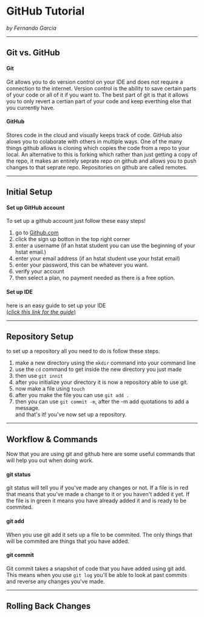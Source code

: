 # GitHub Tutorial

_by Fernando Garcia_

---
## Git vs. GitHub
#### Git
Git allows you to do version control on your IDE and does not require a connection to the internet. Version control is the ability to save certain parts of your code or all of it if you want to. The best part of git is that it allows you to only revert a certian part of your code and keep everthing else that you currently have.  
#### GitHub
Stores code in the cloud and visually keeps track of code. GitHub also alows you to colaborate with others in multiple ways. One of the many things github allows is cloning which copies the code from a repo to your local. An alternative to this is forking which rather than just getting a copy of the repo, it makes an entirely seprate repo on github and allows you to push changes to that seprate repo. Repositories on github are called remotes.

---
## Initial Setup
#### Set up GitHub account
To set up a github account just follow these easy steps!
   1. go to [Github.com](https://github.com/)
   2. click the sign up botton in the top right corner
   3. enter a username (if an hstat student you can use the beginning of your hstat email.)
   4. enter your email address (if an hstat student use your hstat email)
   5. enter your password, this can be whatever you want.
   6. verify your account 
   7. then select a plan, no payment needed as there is a free option.
#### Set up IDE
here is an easy guide to set up your IDE  
[(_click this link for the guide_)](https://github.com/hstatsep/ide50)


---
## Repository Setup
to set up a repository all you need to do is follow these steps.
   1. make a new directory using the `mkdir` command into your command line
   2. use the `cd` command to get inside the new directory you just made
   3. then use `git innit` 
   4. after you initialize your directory it is now a repository able to use git. 
   5. now make a file using `touch` 
   6. after you make the file you can use `git add .`
   7. then you can use `git commit -m`, after the -m add quotations to add a message.  
and that's it! you've now set up a repository.

---
## Workflow & Commands
Now that you are using git and github here are some useful commands that will help you out when doing work.
#### git status
git status will tell you if you've made any changes or not. If a file is in red that means that you've made a change to it or you haven't added it yet. If the file is in green it means you have already added it and is ready to be commited.
#### git add
When you use git add it sets up a file to be commited. The only things that will be commited are things that you have added. 
#### git commit
Git commit takes a snapshot of code that you have added using git add. This means when you use `git log` you'll be able to look at past commits and reverse any changes you've made. 
 
---
## Rolling Back Changes
